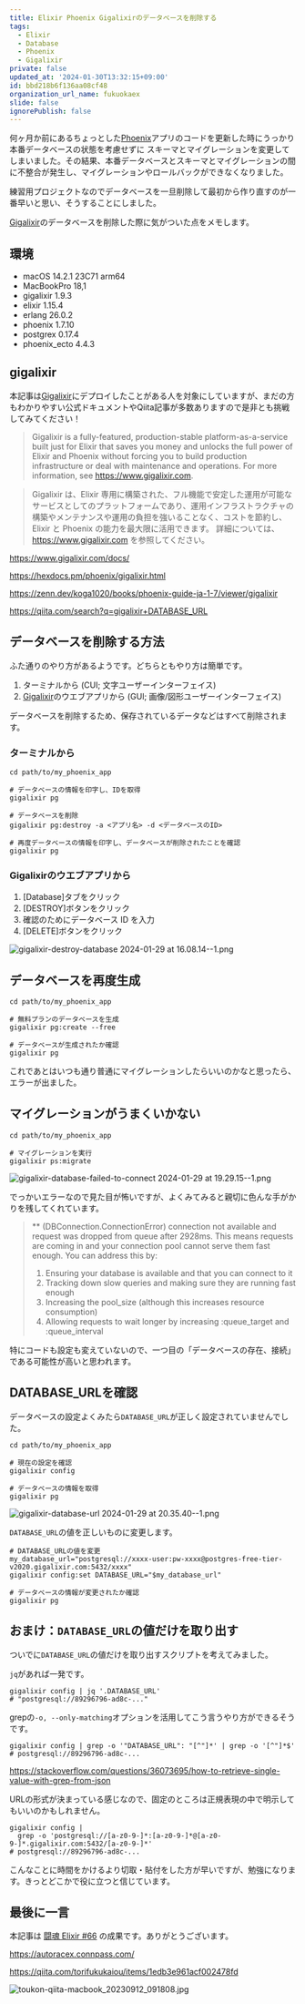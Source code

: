 ```yaml
---
title: Elixir Phoenix Gigalixirのデータベースを削除する
tags:
  - Elixir
  - Database
  - Phoenix
  - Gigalixir
private: false
updated_at: '2024-01-30T13:32:15+09:00'
id: bbd218b6f136aa08cf48
organization_url_name: fukuokaex
slide: false
ignorePublish: false
---
```


何ヶ月か前にあるちょっとした[Phoenix]アプリのコードを更新した時にうっかり本番データベースの状態を考慮せずに
スキーマとマイグレーションを変更してしまいました。その結果、本番データベースとスキーマとマイグレーションの間に不整合が発生し、マイグレーションやロールバックができなくなりました。

練習用プロジェクトなのでデータベースを一旦削除して最初から作り直すのが一番早いと思い、そうすることにしました。

[Gigalixir]のデータベースを削除した際に気がついた点をメモします。

## 環境

- macOS        14.2.1 23C71 arm64
- MacBookPro   18,1
- gigalixir    1.9.3
- elixir       1.15.4
- erlang       26.0.2
- phoenix      1.7.10
- postgrex     0.17.4
- phoenix_ecto 4.4.3


## gigalixir

本記事は[Gigalixir]にデプロイしたことがある人を対象にしていますが、まだの方もわかりやすい公式ドキュメントやQiita記事が多数ありますので是非とも挑戦してみてください！

> Gigalixir is a fully-featured, production-stable platform-as-a-service built just for Elixir that saves you money and unlocks the full power of Elixir and Phoenix without forcing you to build production infrastructure or deal with maintenance and operations. For more information, see https://www.gigalixir.com.

> Gigalixir は、Elixir 専用に構築された、フル機能で安定した運用が可能なサービスとしてのプラットフォームであり、運用インフラストラクチャの構築やメンテナンスや運用の負担を強いることなく、コストを節約し、Elixir と Phoenix の能力を最大限に活用できます。 詳細については、https://www.gigalixir.com を参照してください。

https://www.gigalixir.com/docs/

https://hexdocs.pm/phoenix/gigalixir.html

https://zenn.dev/koga1020/books/phoenix-guide-ja-1-7/viewer/gigalixir

https://qiita.com/search?q=gigalixir+DATABASE_URL


## データベースを削除する方法

ふた通りのやり方があるようです。どちらともやり方は簡単です。

1. ターミナルから (CUI; 文字ユーザーインターフェイス)
1. [Gigalixir]のウエブアプリから (GUI; 画像/図形ユーザーインターフェイス)

データベースを削除するため、保存されているデータなどはすべて削除されます。

### ターミナルから

```bash:ターミナル
cd path/to/my_phoenix_app

# データベースの情報を印字し、IDを取得
gigalixir pg

# データベースを削除
gigalixir pg:destroy -a <アプリ名> -d <データベースのID>

# 再度データベースの情報を印字し、データベースが削除されたことを確認
gigalixir pg
```

### Gigalixirのウエブアプリから

1. [Database]タブをクリック
1. [DESTROY]ボタンをクリック
1. 確認のためにデータベース ID を入力
1. [DELETE]ボタンをクリック

![gigalixir-destroy-database 2024-01-29 at 16.08.14--1.png](https://qiita-image-store.s3.ap-northeast-1.amazonaws.com/0/82804/a0fa22ce-80e2-4909-d1ed-8f43fac8952c.png)

## データベースを再度生成

```bash:ターミナル
cd path/to/my_phoenix_app

# 無料プランのデータベースを生成
gigalixir pg:create --free

# データベースが生成されたか確認
gigalixir pg
```

これであとはいつも通り普通にマイグレーションしたらいいのかなと思ったら、エラーが出ました。

## マイグレーションがうまくいかない


```bash:ターミナル
cd path/to/my_phoenix_app

# マイグレーションを実行
gigalixir ps:migrate
```

![gigalixir-database-failed-to-connect 2024-01-29 at 19.29.15--1.png](https://qiita-image-store.s3.ap-northeast-1.amazonaws.com/0/82804/2940709a-4c89-28e7-0571-5b2941f1a977.png)

でっかいエラーなので見た目が怖いですが、よくみてみると親切に色んな手がかりを残してくれています。

>
> ** (DBConnection.ConnectionError) connection not available and request was dropped from queue after 2928ms.
> This means requests are coming in and your connection pool cannot serve them fast enough. You can address this by:
>
>   1. Ensuring your database is available and that you can connect to it
>   2. Tracking down slow queries and making sure they are running fast enough
>   3. Increasing the pool_size (although this increases resource consumption)
>   4. Allowing requests to wait longer by increasing :queue_target and :queue_interval
>

特にコードも設定も変えていないので、一つ目の「データベースの存在、接続」である可能性が高いと思われます。

## DATABASE_URLを確認

データベースの設定よくみたら`DATABASE_URL`が正しく設定されていませんでした。

```bash:ターミナル
cd path/to/my_phoenix_app

# 現在の設定を確認
gigalixir config

# データベースの情報を取得
gigalixir pg
```

![gigalixir-database-url 2024-01-29 at 20.35.40--1.png](https://qiita-image-store.s3.ap-northeast-1.amazonaws.com/0/82804/24244bc1-7648-cb0f-677a-ddc64fbc6528.png)

`DATABASE_URL`の値を正しいものに変更します。

```bash:ターミナル
# DATABASE_URLの値を変更
my_database_url="postgresql://xxxx-user:pw-xxxx@postgres-free-tier-v2020.gigalixir.com:5432/xxxx"
gigalixir config:set DATABASE_URL="$my_database_url"

# データベースの情報が変更されたか確認
gigalixir pg
```

## おまけ：`DATABASE_URL`の値だけを取り出す

ついでに`DATABASE_URL`の値だけを取り出すスクリプトを考えてみました。

`jq`があれば一発です。

```bash:ターミナル
gigalixir config | jq '.DATABASE_URL'
# "postgresql://89296796-ad8c-..."
```

grepの`-o, --only-matching`オプションを活用してこう言うやり方ができるそうです。

```bash:ターミナル
gigalixir config | grep -o '"DATABASE_URL": "[^"]*' | grep -o '[^"]*$'
# postgresql://89296796-ad8c-...
```

https://stackoverflow.com/questions/36073695/how-to-retrieve-single-value-with-grep-from-json

URLの形式が決まっている感じなので、固定のところは正規表現の中で明示してもいいのかもしれません。

```bash:ターミナル
gigalixir config |
  grep -o 'postgresql://[a-z0-9-]*:[a-z0-9-]*@[a-z0-9-]*.gigalixir.com:5432/[a-z0-9-]*'
# postgresql://89296796-ad8c-...
```

こんなことに時間をかけるより切取・貼付をした方が早いですが、勉強になります。きっとどこかで役に立つと信じています。

## 最後に一言

本記事は [闘魂 Elixir #66](https://autoracex.connpass.com/event/308576/) の成果です。ありがとうございます。

https://autoracex.connpass.com/

https://qiita.com/torifukukaiou/items/1edb3e961acf002478fd

![toukon-qiita-macbook_20230912_091808.jpg](https://qiita-image-store.s3.ap-northeast-1.amazonaws.com/0/82804/fd5c55ec-4fe0-8af6-59bc-bab1ef3d182b.jpeg)

<!-- begin links -->
[Gigalixir]: https://www.gigalixir.com/docs/
[Docker]: https://docs.docker.jp/get-started/overview.html
[Elixir]: https://elixir-lang.org/
[Erlang]: https://www.erlang.org/
[heroicons_elixir]: https://github.com/mveytsman/heroicons_elixir
[heroicons]: https://heroicons.com/
[Livebook]: https://livebook.dev/
[Phoenix]: https://www.phoenixframework.org/
[Tailwind CSS]: https://tailwindcss.com/
[DaisyUI]: https://daisyui.com/
[mix phx.new]: https://hexdocs.pm/phoenix/Mix.Tasks.Phx.New.html
[phx-docker-compose-new]: https://github.com/mnishiguchi/phx-docker-compose-new
[Docker Compose]: https://docs.docker.jp/compose/
[PostgreSQL]: https://www.postgresql.org/
[Git]: https://git-scm.com/
<!-- end links -->
